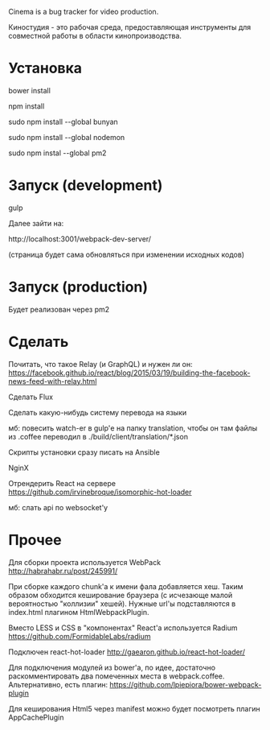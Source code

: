 Cinema is a bug tracker for video production.

Киностудия - это рабочая среда, предоставляющая инструменты для совместной работы в области кинопроизводства.

Установка
==========

bower install

npm install

sudo npm install --global bunyan

sudo npm install --global nodemon

sudo npm instal --global pm2

Запуск (development)
=====================

gulp

Далее зайти на:

http://localhost:3001/webpack-dev-server/

(страница будет сама обновляться при изменении исходных кодов)

Запуск (production)
====================

Будет реализован через pm2

Сделать
====================

Почитать, что такое Relay (и GraphQL) и нужен ли он:
https://facebook.github.io/react/blog/2015/03/19/building-the-facebook-news-feed-with-relay.html

Сделать Flux

Сделать какую-нибудь систему перевода на языки

мб: повесить watch-er в gulp'е на папку translation, чтобы он там файлы из .coffee
переводил в ./build/client/translation/*.json

Скрипты установки сразу писать на Ansible

NginX

Отрендерить React на сервере
https://github.com/irvinebroque/isomorphic-hot-loader

мб: слать api по websocket'у

Прочее
====================

Для сборки проекта используется WebPack
http://habrahabr.ru/post/245991/

При сборке каждого chunk'а к имени фала добавляется хеш.
Таким образом обходится кеширование браузера (с исчезающе малой вероятностью "коллизии" хешей).
Нужные url'ы подставляются в index.html плагином HtmlWebpackPlugin.

Вместо LESS и CSS в "компонентах" React'а используется Radium
https://github.com/FormidableLabs/radium

Подключен react-hot-loader
http://gaearon.github.io/react-hot-loader/

Для подключения модулей из bower'а, по идее, достаточно раскомментировать два помеченных места в webpack.coffee.
Альтернативно, есть плагин:
https://github.com/lpiepiora/bower-webpack-plugin

Для кеширования Html5 через manifest можно будет посмотреть плагин AppCachePlugin
